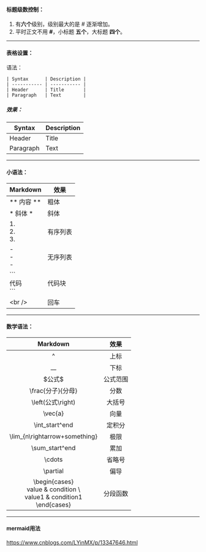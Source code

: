 #### 标题级数控制：

1. 有**六个**级别，级别最大的是 \# 逐渐增加。
2. 平时正文不用 **#**，小标题 **五个**，大标题 **四个**。

---

#### 表格设置：

语法：

```
| Syntax      | Description |
| ----------- | ----------- |
| Header      | Title       |
| Paragraph   | Text        |
```

##### 效果：

| Syntax    | Description |
| --------- | ----------- |
| Header    | Title       |
| Paragraph | Text        |

---

#### 小语法：

| Markdown                          | 效果     |
| --------------------------------- | -------- |
| \*\* 内容 \*\*                    | 粗体     |
| \* 斜体 \*                        | 斜体     |
| 1. <br /> 2. <br />3.<br />   | 有序列表     |
| -<br />- <br />-               | 无序列表 |
| \`\`\`<br />代码<br />\`\`\` | 代码块   |
| \<br />| 回车|

---

#### 数学语法：

|           Markdown           | 效果     |
| :---------------------------: | :--------: |
|               ^               | 上标     |
|              __              | 下标     |
|           \$公式\$           | 公式范围 |
|       \frac{分子}{分母}       | 分数     |
|      \left(公式\right)      | 大括号   |
|            \vec{a}            | 向量     |
|        \int_start^end        | 定积分   |
| \lim_{n\rightarrow+something} | 极限     |
|        \sum_start^end        | 累加     |
|            \cdots            | 省略号   |
|           \partial           | 偏导     |
|\begin{cases} <br /> value & condition \ <br />value1 & condition1 <br /> \end{cases}        |     分段函数     |

---

#### mermaid用法
https://www.cnblogs.com/LYinMX/p/13347646.html